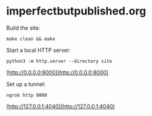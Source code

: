 # imperfectbutpublished.org

Build the site:

    make clean && make

Start a local HTTP server:

    python3 -m http.server --directory site

[http://0.0.0.0:8000](http://0.0.0.0:8000)

Set up a tunnel:

    ngrok http 8000

[http://127.0.0.1:4040](http://127.0.0.1:4040)
